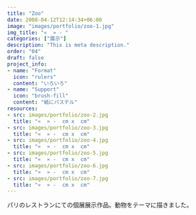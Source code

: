 ```yaml
---
title: "Zoo"
date: 2008-04-12T12:14:34+06:00
image: "images/portfolio/zoo-1.jpg"
img_title: "«  » - "
categories: ["展示"]
description: "This is meta description."
order: "04"
draft: false
project_info:
- name: "Format"
  icon: "rulers"
  content: "いろいろ"
- name: "Support"
  icon: "brush-fill"
  content: "紙にパステル"
resources:
- src: images/portfolio/zoo-2.jpg
  title: "«  » -  cm x  cm"
- src: images/portfolio/zoo-3.jpg
  title: "«  » -  cm x  cm"
- src: images/portfolio/zoo-4.jpg
  title: "«  » -  cm x  cm"
- src: images/portfolio/zoo-5.jpg
  title: "«  » -  cm x  cm"
- src: images/portfolio/zoo-6.jpg
  title: "«  » -  cm x  cm"
- src: images/portfolio/zoo-7.jpg
  title: "«  » -  cm x  cm"  
---
```

パリのレストランにての個展展示作品。動物をテーマに描きました。
